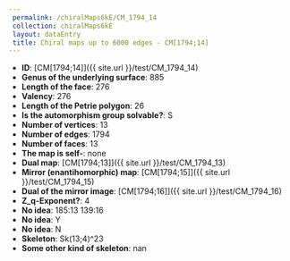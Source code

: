 ```yaml
--- 
 permalink: /chiralMaps6kE/CM_1794_14 
 collection: chiralMaps6kE
 layout: dataEntry
 title: Chiral maps up to 6000 edges - CM[1794;14]
---
```


- **ID**: [CM[1794;14]]({{ site.url }}/test/CM_1794_14)
- **Genus of the underlying surface**: 885
- **Length of the face**: 276
- **Valency**: 276
- **Length of the Petrie polygon**: 26
- **Is the automorphism group solvable?**: S
- **Number of vertices**: 13
- **Number of edges**: 1794
- **Number of faces**: 13
- **The map is self-**: none
- **Dual map**: [CM[1794;13]]({{ site.url }}/test/CM_1794_13)
- **Mirror (enantihomorphic) map**: [CM[1794;15]]({{ site.url }}/test/CM_1794_15)
- **Dual of the mirror image**: [CM[1794;16]]({{ site.url }}/test/CM_1794_16)
- **Z_q-Exponent?**: 4
- **No idea**:  185:13 139:16
- **No idea**: Y
- **No idea**: N
- **Skeleton**: Sk(13;4)^23
- **Some other kind of skeleton**: nan
